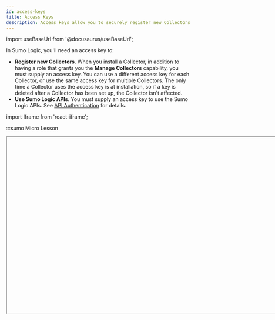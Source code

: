 ```yaml
---
id: access-keys
title: Access Keys
description: Access keys allow you to securely register new Collectors or access Sumo Logic APIs.
---
```

import useBaseUrl from '@docusaurus/useBaseUrl';

In Sumo Logic, you'll need an access key to:

* **Register new Collectors**. When you install a Collector, in addition to having a role that grants you the **Manage Collectors** capability, you must supply an access key. You can use a different access key for each Collector, or use the same access key for multiple Collectors. The only time a Collector uses the access key is at installation, so if a key is deleted after a Collector has been set up, the Collector isn't affected.
* **Use Sumo Logic APIs**. You must supply an access key to use the Sumo Logic APIs. See [API Authentication](/docs/api/getting-started#authentication) for details.

import Iframe from 'react-iframe';

:::sumo Micro Lesson

<Iframe url="https://fast.wistia.net/embed/iframe/01escgcbfa?web_component=true&seo=true&videoFoam=false"
  width="854px"
  height="480px"
  title="title"
  id="wistiaVideo"
  className="video-container"
  display="initial"
  position="relative"
  allow="autoplay; fullscreen"
  allowfullscreen
/>

<!-- old
<Iframe url="https://www.youtube.com/embed/1UY7vQiJwQ4?rel=0"
        width="854px"
        height="480px"
        id="myId"
        className="video-container"
        display="initial"
        position="relative"
        allow="accelerometer; clipboard-write; encrypted-media; gyroscope; picture-in-picture"
        allowfullscreen
        />
-->

:::

## Prerequisites

* You'll need the [**Create Access Keys** role capability](/docs/manage/users-roles/roles/role-capabilities#security) to create an access key.
* You'll need the [**Manage Access Keys** capability](/docs/manage/users-roles/roles/role-capabilities#security) to manage access keys created by other users in your org.
* Access keys use the permissions of the user running the key. The user utilizing an access key must have the [role capabilities](/docs/manage/users-roles/roles/role-capabilities) needed to execute the tasks the access key is needed for. 

## Create an access key

### From the Preferences page

1. [**Classic UI**](/docs/get-started/sumo-logic-ui-classic). In the main Sumo Logic menu, select your username and then **Preferences**. <br/>[**New UI**](/docs/get-started/sumo-logic-ui). In the top menu, select your username and then **Preferences**. 
1. In the **My Access Keys** section, click **+ Add Access Key**.<img src={useBaseUrl('/img/security/access-key-preferences-page.png')} alt="Sumo Logic interface showing access keys with statuses, names, access IDs, creation dates, allowed domains, and last used dates. Add Access Key button at bottom." style={{border: '1px solid gray'}} width="800"/>
1. When the **Create an Access Key** window appears, enter a name for your access key. If you don’t want to create an allowlist of domains from which the access key can be used to access Sumo APIs, proceed to the step. <br/><img src={useBaseUrl('/img/security/create-access-key.png')} alt="Create an Access Key form in Sumo Logic with fields for Access Key Name, Allowed CORS Domains, and options to add domains." style={{border: '1px solid gray'}} width="500"/>
1. Optionally, you can add [**Allowlisted CORS Domains**](#cors-support), which will allow you to use this newly created access key to access Sumo APIs.
    :::note
    Enter the domains in the [Origin format](https://developer.mozilla.org/en-US/docs/Web/HTTP/Headers/Origin) described in Mozilla help. The URL pattern must include the HTTPS protocol and a domain name. A port is optional.
    :::
1. Click **Create Key** to generate the key. Be sure to copy both the generated Access ID and Access Key before clicking **Done**.<br/><img src={useBaseUrl('/img/security/generated-access-key.png')} alt="Access key successfully created message in Sumo Logic for creating an access key, showing the Access ID and Access Key with options to copy them, and a Done button." style={{border: '1px solid gray'}} width="450"/>
   :::warning
   After you click **Done**, you will not be able to recover this Access ID and Access Key.
   :::

### From the Access Keys page

Administrators can create access keys under **Access Keys** as an alternative to doing it from the [Preferences page](#from-the-preferences-page).

1. [**Classic UI**](/docs/get-started/sumo-logic-ui-classic). In the main Sumo Logic menu, select **Administration > Security > Access Keys**. <br/>[**New UI**](/docs/get-started/sumo-logic-ui). In the top menu select **Administration**, and then under **Account Security Settings** select **Access Keys**. You can also click the **Go To...** menu at the top of the screen and select **Access Keys**. 
1. At the top right of the table, click **+ Add Access Key**. <br/><img src={useBaseUrl('/img/security/access-key-security-page.png')} alt="Sumo Logic interface showing a list of access keys with options to add a new access key, search access keys, and statuses of existing keys." width="700"/>
1. Follow the steps from [the previous section](#from-the-preferences-page), starting with step 3.

#### CORS support

Sumo supports cross-origin resource sharing (CORS), a mechanism that uses additional HTTP headers to tell a browser to let a web application running at one origin (domain) have permission to access selected resources from a server at a different origin. 

When you create an access key, you can optionally define an allowlist of domains that may access Sumo APIs using that access key. 

Whether Sumo accepts or rejects an API request depends on whether it contains an ORIGIN header and the entries in the allowlist. 

Sumo rejects:

* Requests with an ORIGIN header but the allowlist is empty.
* Requests with an ORIGIN header that do not match any entry in the allowlist.

When Sumo rejects a request, it issues an httpErrorCode 403 error. The error key is "forbidden" and the error message is: `The request origin is not allowlisted to use this access key`.

Sumo accepts:

* Requests without an ORIGIN header. 
* Requests with an ORIGIN header that matches an entry in the allowlist.
* All OPTIONS requests.

When Sumo accepts a request, the response includes the ORIGIN header in
an Access-Control-Allow-Origin header.

## Edit, deactivate, or delete an access key

Anyone, regardless of role, can edit, activate, deactivate, and delete access keys you've created.

1. [**Classic UI**](/docs/get-started/sumo-logic-ui-classic). In the main Sumo Logic menu, select your username and then **Preferences**. <br/>[**New UI**](/docs/get-started/sumo-logic-ui). In the top menu, select your username and then **Preferences**. 
1. Hover your mouse over an access key and click the three-dot kebab icon to reveal the modification options:<br/><img src={useBaseUrl('/img/security/my-access-keys1.png')} alt="User profile in Sumo Logic displaying username, security settings, and a list of access keys with options to deactivate, edit, or delete them." style={{border: '1px solid gray'}} width="800"/>
   * **Edit**. Opens up a window where you can modify the allowlist for your access key.
   * **Deactivate/Reactivate**. Depending on the current status of your access key, you'll see either a **Deactivate** or **Reactivate** option. If you deactivate an access key, Sumo Logic will retain the key credentials, but render the key useless. By default, Sumo Logic will deactivate an access key if it has gone unused for more than 30 days, though the [Access Keys Deactivation policy](#access-keys-deactivation-policy) can be updated by a Sumo Logic administrator. You can reactivate a key at any time to begin using it again.
  :::note
  After an access key is deactivated, there can be a brief period of time during which a previous successful authentication remains cached and a subsequent API request using the deactivated key will succeed. This could occur if the access key was used to authenticate within 15 minutes prior to the key being deactivated.
  :::
   * **Delete**. Use the trash can icon to permanently remove the access key. The key will no longer be usable for API calls. However, deleting a key used to register a Collector does not affect the Collector, as the only time a Collector uses the access key is at installation.

## Edit, deactivate, or delete an org access key

If you have the [**Manage Access Keys** role capability](/docs/manage/users-roles/roles/role-capabilities#security), you can you can edit, deactivate, and delete any access keys created by other users in your organization.

1. [**Classic UI**](/docs/get-started/sumo-logic-ui-classic). In the main Sumo Logic menu, select **Administration > Security > Access Keys**. <br/>[**New UI**](/docs/get-started/sumo-logic-ui). In the top menu select **Administration**, and then under **Account Security Settings** select **Access Keys**. You can also click the **Go To...** menu at the top of the screen and select **Access Keys**. 
1. Hover your mouse over an access key and click the three-dot kebab icon. This reveals the same modification options that appear on the **Preferences** page, [as described above](#edit-deactivate-or-delete-an-access-key).

### Access Keys Deactivation policy

To enhance the security of your account, Sumo Logic will by default automatically deactivate access keys that haven’t been used for 30 days or more. As an extra security measure, deactivating an access key that has gone unused will ensure that forgotten keys cannot be used later on to access your account.

:::info For Administrators only
This section is visible to Administrators only.
:::

An administrator can adjust the limit to the number of days an Access Key can go unused before being automatically deactivated. To configure this option, you must be a Sumo Logic Administrator or have the **Manage organization settings** role capability.

To configure the Access Keys Deactivation policy:
1. [**Classic UI**](/docs/get-started/sumo-logic-ui-classic). In the main Sumo Logic menu, select **Administration > Security > Policies**. <br/>[**New UI**](/docs/get-started/sumo-logic-ui). In the top menu select **Administration**, and then under **Account Security Settings** select **Policies**. You can also click the **Go To...** menu at the top of the screen and select **Policies**. 
1. Under the **Access Keys Deactivation** policy section, select a value in the **No. of Days** field.<br/><img src={useBaseUrl('img/security/access-keys-deactivation.png')} alt="Access Keys Deactivation settings in Sumo Logic, allowing automatic deactivation of unused or unmodified API access keys after a specified number of days." width="400"/>
